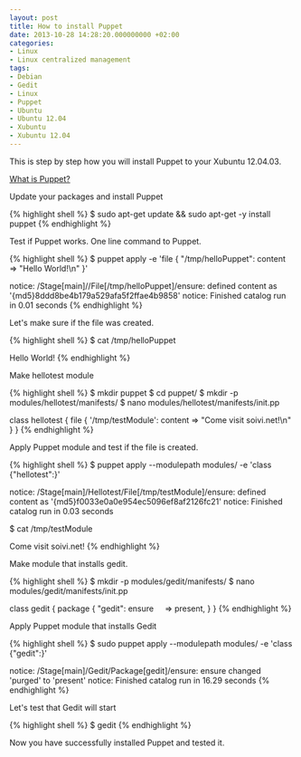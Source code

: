 ```yaml
---
layout: post
title: How to install Puppet
date: 2013-10-28 14:28:20.000000000 +02:00
categories:
- Linux
- Linux centralized management
tags:
- Debian
- Gedit
- Linux
- Puppet
- Ubuntu
- Ubuntu 12.04
- Xubuntu
- Xubuntu 12.04
---
```


This is step by step how you will install Puppet to your Xubuntu 12.04.03.

[What is Puppet?](https://puppet.com/)

Update your packages and install Puppet

{% highlight shell %}
$ sudo apt-get update && sudo apt-get -y install puppet
{% endhighlight %}

Test if Puppet works. One line command to Puppet.

{% highlight shell %}
$ puppet apply -e 'file { "/tmp/helloPuppet": content => "Hello World!\n" }'

notice: /Stage[main]//File[/tmp/helloPuppet]/ensure: defined content as '{md5}8ddd8be4b179a529afa5f2ffae4b9858'
notice: Finished catalog run in 0.01 seconds
{% endhighlight %}

Let's make sure if the file was created.

{% highlight shell %}
$ cat /tmp/helloPuppet

Hello World!
{% endhighlight %}

Make hellotest module

{% highlight shell %}
$ mkdir puppet
$ cd puppet/
$ mkdir -p modules/hellotest/manifests/
$ nano modules/hellotest/manifests/init.pp

class hellotest {
    file { '/tmp/testModule':
        content => "Come visit soivi.net!\n"
    } 
}
{% endhighlight %}

Apply Puppet module and test if the file is created.

{% highlight shell %}
$ puppet apply --modulepath modules/ -e 'class {"hellotest":}'

notice: /Stage[main]/Hellotest/File[/tmp/testModule]/ensure: defined content as '{md5}f0033e0a0e954ec5096ef8af2126fc21'
notice: Finished catalog run in 0.03 seconds

$ cat /tmp/testModule

Come visit soivi.net!
{% endhighlight %}

Make module that installs gedit.

{% highlight shell %}
$ mkdir -p modules/gedit/manifests/
$ nano modules/gedit/manifests/init.pp

class gedit {
    package { "gedit":
        ensure     => present,
    }
}
{% endhighlight %}

Apply Puppet module that installs Gedit

{% highlight shell %}
$ sudo puppet apply --modulepath modules/ -e 'class {"gedit":}'

notice: /Stage[main]/Gedit/Package[gedit]/ensure: ensure changed 'purged' to 'present'
notice: Finished catalog run in 16.29 seconds
{% endhighlight %}

Let's test that Gedit will start

{% highlight shell %}
$ gedit
{% endhighlight %}

Now you have successfully installed Puppet and tested it.
